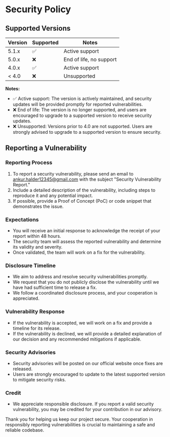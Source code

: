 # Security Policy

## Supported Versions

| Version | Supported | Notes                   |
| ------- | --------- | ----------------------- |
| 5.1.x   | ✅        | Active support          |
| 5.0.x   | ❌        | End of life, no support |
| 4.0.x   | ✅        | Active support          |
| < 4.0   | ❌        | Unsupported             |

**Notes:**

- ✅ Active support: The version is actively maintained, and security updates will be provided promptly for reported vulnerabilities.
- ❌ End of life: The version is no longer supported, and users are encouraged to upgrade to a supported version to receive security updates.
- ❌ Unsupported: Versions prior to 4.0 are not supported. Users are strongly advised to upgrade to a supported version to ensure security.

## Reporting a Vulnerability

### Reporting Process

1. To report a security vulnerability, please send an email to [ankur.halder12345@gmail.com](mailto:ankur.halder12345@gmail.com) with the subject "Security Vulnerability Report."
2. Include a detailed description of the vulnerability, including steps to reproduce it and any potential impact.
3. If possible, provide a Proof of Concept (PoC) or code snippet that demonstrates the issue.

### Expectations

- You will receive an initial response to acknowledge the receipt of your report within 48 hours.
- The security team will assess the reported vulnerability and determine its validity and severity.
- Once validated, the team will work on a fix for the vulnerability.

### Disclosure Timeline

- We aim to address and resolve security vulnerabilities promptly.
- We request that you do not publicly disclose the vulnerability until we have had sufficient time to release a fix.
- We follow a coordinated disclosure process, and your cooperation is appreciated.

### Vulnerability Response

- If the vulnerability is accepted, we will work on a fix and provide a timeline for its release.
- If the vulnerability is declined, we will provide a detailed explanation of our decision and any recommended mitigations if applicable.

### Security Advisories

- Security advisories will be posted on our official website once fixes are released.
- Users are strongly encouraged to update to the latest supported version to mitigate security risks.

### Credit

- We appreciate responsible disclosure. If you report a valid security vulnerability, you may be credited for your contribution in our advisory.

Thank you for helping us keep our project secure. Your cooperation in responsibly reporting vulnerabilities is crucial to maintaining a safe and reliable codebase.
